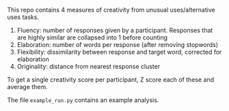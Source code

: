 This repo contains 4 measures of creativity from unusual uses/alternative uses tasks.

1. Fluency:
    number of responses given by a participant. Responses that are highly similar are collapsed into 1 before counting
2. Elaboration:
    number of words per response (after removing stopwords)
3. Flexibility:
    dissimilarity between response and target word, corrected for elaboration
4. Originality:
    distance from nearest response cluster
    
To get a single creativity score per participant, Z score each of these and average them.

The file `example_run.py` contains an example analysis.